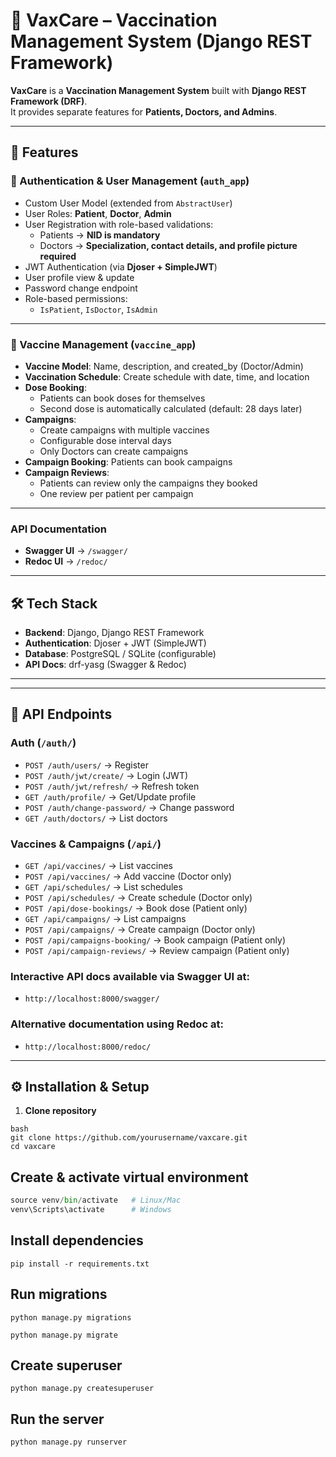 # 🧪 VaxCare – Vaccination Management System (Django REST Framework)

**VaxCare** is a **Vaccination Management System** built with **Django REST Framework (DRF)**.  
It provides separate features for **Patients, Doctors, and Admins**.  

---

## 🚀 Features

### 🔐 Authentication & User Management (`auth_app`)
- Custom User Model (extended from `AbstractUser`)
- User Roles: **Patient**, **Doctor**, **Admin**
- User Registration with role-based validations:
  - Patients → **NID is mandatory**  
  - Doctors → **Specialization, contact details, and profile picture required**
- JWT Authentication (via **Djoser + SimpleJWT**)
- User profile view & update
- Password change endpoint
- Role-based permissions:
  - `IsPatient`, `IsDoctor`, `IsAdmin`

---

### 💉 Vaccine Management (`vaccine_app`)
- **Vaccine Model**: Name, description, and created_by (Doctor/Admin)  
- **Vaccination Schedule**: Create schedule with date, time, and location  
- **Dose Booking**:
  - Patients can book doses for themselves  
  - Second dose is automatically calculated (default: 28 days later)  
- **Campaigns**:
  - Create campaigns with multiple vaccines  
  - Configurable dose interval days  
  - Only Doctors can create campaigns  
- **Campaign Booking**: Patients can book campaigns  
- **Campaign Reviews**:
  - Patients can review only the campaigns they booked  
  - One review per patient per campaign  

---

### API Documentation
- **Swagger UI** → `/swagger/`  
- **Redoc UI** → `/redoc/`  

---

## 🛠️ Tech Stack
- **Backend**: Django, Django REST Framework  
- **Authentication**: Djoser + JWT (SimpleJWT)  
- **Database**: PostgreSQL / SQLite (configurable)  
- **API Docs**: drf-yasg (Swagger & Redoc)  

---


---

## 🔑 API Endpoints

### Auth (`/auth/`)
- `POST /auth/users/` → Register  
- `POST /auth/jwt/create/` → Login (JWT)  
- `POST /auth/jwt/refresh/` → Refresh token  
- `GET /auth/profile/` → Get/Update profile  
- `POST /auth/change-password/` → Change password  
- `GET /auth/doctors/` → List doctors  

### Vaccines & Campaigns (`/api/`)
- `GET /api/vaccines/` → List vaccines  
- `POST /api/vaccines/` → Add vaccine (Doctor only)  
- `GET /api/schedules/` → List schedules  
- `POST /api/schedules/` → Create schedule (Doctor only)  
- `POST /api/dose-bookings/` → Book dose (Patient only)  
- `GET /api/campaigns/` → List campaigns  
- `POST /api/campaigns/` → Create campaign (Doctor only)  
- `POST /api/campaigns-booking/` → Book campaign (Patient only)  
- `POST /api/campaign-reviews/` → Review campaign (Patient only)  

### Interactive API docs available via Swagger UI at:

- `http://localhost:8000/swagger/`

### Alternative documentation using Redoc at:

- `http://localhost:8000/redoc/`
---

## ⚙️ Installation & Setup

1. **Clone repository**
```
bash
git clone https://github.com/yourusername/vaxcare.git
cd vaxcare
```
## Create & activate virtual environment

```python -m venv venv
source venv/bin/activate   # Linux/Mac
venv\Scripts\activate      # Windows
```

## Install dependencies

```
pip install -r requirements.txt
```

## Run migrations

```
python manage.py migrations

python manage.py migrate
```

## Create superuser

```
python manage.py createsuperuser
```

## Run the server

```
python manage.py runserver
```